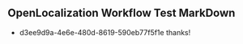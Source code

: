 ## OpenLocalization Workflow Test MarkDown
* d3ee9d9a-4e6e-480d-8619-590eb77f5f1e 
thanks!<!--HONumber=Mar16_HO2-->
